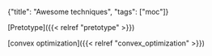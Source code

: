 {"title": "Awesome techniques", "tags": ["moc"]}

[Pretotype]({{< relref "pretotype" >}})

[convex optimization]({{< relref "convex_optimization" >}})

